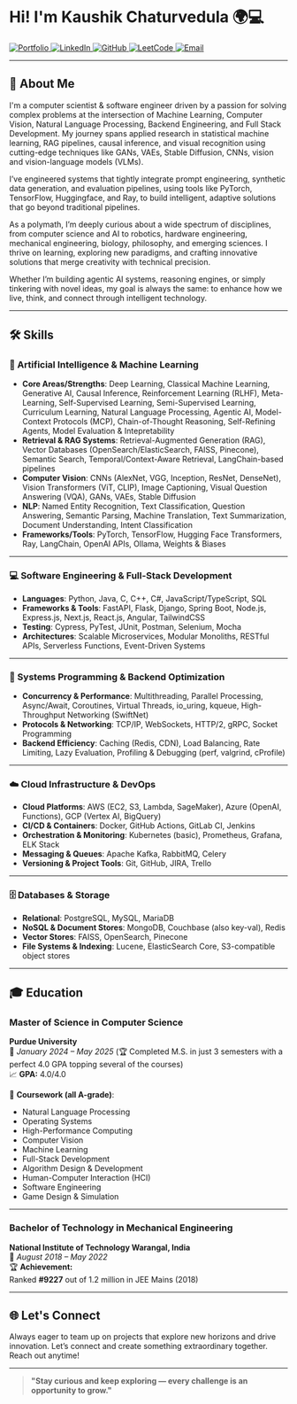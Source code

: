 # Hi! I'm Kaushik Chaturvedula 🌍💻

<div>
  <a href="https://neuralrevenant.github.io/portfolio-website">
    <img src="https://img.shields.io/badge/Portfolio-%23FF4136.svg?&style=for-the-badge&logo=google-earth&logoColor=white" alt="Portfolio"/>
  </a>
  <a href="https://linkedin.com/in/kaushikchaturvedula">
    <img src="https://img.shields.io/badge/LinkedIn-%230077B5.svg?&style=for-the-badge&logo=linkedin&logoColor=white" alt="LinkedIn"/>
  </a>
  <a href="https://github.com/NeuralRevenant">
    <img src="https://img.shields.io/badge/GitHub-%2312100E.svg?&style=for-the-badge&logo=github&logoColor=white" alt="GitHub"/>
  </a>
  <a href="https://leetcode.com/u/ArrayArtisan">
    <img src="https://img.shields.io/badge/-LeetCode-orange?style=for-the-badge&logo=leetcode" alt="LeetCode"/>
  </a>
  <a href="mailto:kaushikchaturvedula@gmail.com">
    <img src="https://img.shields.io/badge/Email-D14836?style=for-the-badge&logo=gmail&logoColor=white" alt="Email"/>
  </a>
</div>

---

## 🌟 About Me

I'm a computer scientist & software engineer driven by a passion for solving complex problems at the intersection of Machine Learning, Computer Vision, Natural Language Processing, Backend Engineering, and Full Stack Development. My journey spans applied research in statistical machine learning, RAG pipelines, causal inference, and visual recognition using cutting-edge techniques like GANs, VAEs, Stable Diffusion, CNNs, vision and vision-language models (VLMs).

I’ve engineered systems that tightly integrate prompt engineering, synthetic data generation, and evaluation pipelines, using tools like PyTorch, TensorFlow, Huggingface, and Ray, to build intelligent, adaptive solutions that go beyond traditional pipelines.

As a polymath, I’m deeply curious about a wide spectrum of disciplines, from computer science and AI to robotics, hardware engineering, mechanical engineering, biology, philosophy, and emerging sciences. I thrive on learning, exploring new paradigms, and crafting innovative solutions that merge creativity with technical precision.

Whether I’m building agentic AI systems, reasoning engines, or simply tinkering with novel ideas, my goal is always the same: to enhance how we live, think, and connect through intelligent technology.

---

## 🛠 Skills

### 🧠 Artificial Intelligence & Machine Learning

* **Core Areas/Strengths**: Deep Learning, Classical Machine Learning, Generative AI, Causal Inference, Reinforcement Learning (RLHF), Meta-Learning, Self-Supervised Learning, Semi-Supervised Learning, Curriculum Learning, Natural Language Processing, Agentic AI, Model-Context Protocols (MCP), Chain-of-Thought Reasoning, Self-Refining Agents, Model Evaluation & Intepretability
* **Retrieval & RAG Systems**: Retrieval-Augmented Generation (RAG), Vector Databases (OpenSearch/ElasticSearch, FAISS, Pinecone), Semantic Search, Temporal/Context-Aware Retrieval, LangChain-based pipelines
* **Computer Vision**: CNNs (AlexNet, VGG, Inception, ResNet, DenseNet), Vision Transformers (ViT, CLIP), Image Captioning, Visual Question Answering (VQA), GANs, VAEs, Stable Diffusion
* **NLP**: Named Entity Recognition, Text Classification, Question Answering, Semantic Parsing, Machine Translation, Text Summarization, Document Understanding, Intent Classification
* **Frameworks/Tools**: PyTorch, TensorFlow, Hugging Face Transformers, Ray, LangChain, OpenAI APIs, Ollama, Weights & Biases

---

### 💻 Software Engineering & Full-Stack Development

* **Languages**: Python, Java, C, C++, C#, JavaScript/TypeScript, SQL
* **Frameworks & Tools**: FastAPI, Flask, Django, Spring Boot, Node.js, Express.js, Next.js, React.js, Angular, TailwindCSS
* **Testing**: Cypress, PyTest, JUnit, Postman, Selenium, Mocha
* **Architectures**: Scalable Microservices, Modular Monoliths, RESTful APIs, Serverless Functions, Event-Driven Systems

---

### 🧱 Systems Programming & Backend Optimization

* **Concurrency & Performance**: Multithreading, Parallel Processing, Async/Await, Coroutines, Virtual Threads, io\_uring, kqueue, High-Throughput Networking (SwiftNet)
* **Protocols & Networking**: TCP/IP, WebSockets, HTTP/2, gRPC, Socket Programming
* **Backend Efficiency**: Caching (Redis, CDN), Load Balancing, Rate Limiting, Lazy Evaluation, Profiling & Debugging (perf, valgrind, cProfile)

---

### ☁️ Cloud Infrastructure & DevOps

* **Cloud Platforms**: AWS (EC2, S3, Lambda, SageMaker), Azure (OpenAI, Functions), GCP (Vertex AI, BigQuery)
* **CI/CD & Containers**: Docker, GitHub Actions, GitLab CI, Jenkins
* **Orchestration & Monitoring**: Kubernetes (basic), Prometheus, Grafana, ELK Stack
* **Messaging & Queues**: Apache Kafka, RabbitMQ, Celery
* **Versioning & Project Tools**: Git, GitHub, JIRA, Trello

---

### 🗄️ Databases & Storage

* **Relational**: PostgreSQL, MySQL, MariaDB
* **NoSQL & Document Stores**: MongoDB, Couchbase (also key-val), Redis
* **Vector Stores**: FAISS, OpenSearch, Pinecone
* **File Systems & Indexing**: Lucene, ElasticSearch Core, S3-compatible object stores

---

## 🎓 Education

### Master of Science in Computer Science  
**Purdue University**  
📅 *January 2024 – May 2025* (🏆 Completed M.S. in just 3 semesters with a perfect 4.0 GPA topping several of the courses)  
📈 **GPA:** 4.0/4.0  

🧠 **Coursework (all A-grade)**:  
- Natural Language Processing
- Operating Systems
- High-Performance Computing
- Computer Vision
- Machine Learning
- Full-Stack Development
- Algorithm Design & Development
- Human-Computer Interaction (HCI)
- Software Engineering
- Game Design & Simulation

---

### Bachelor of Technology in Mechanical Engineering  
**National Institute of Technology Warangal, India**  
📅 *August 2018 – May 2022*  
🏆 **Achievement:**  
Ranked **#9227** out of 1.2 million in JEE Mains (2018)

---

## 🌐 Let's Connect

Always eager to team up on projects that explore new horizons and drive innovation. Let’s connect and create something extraordinary together. Reach out anytime!

---

> **"Stay curious and keep exploring — every challenge is an opportunity to grow."**
